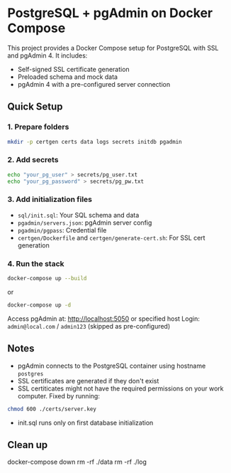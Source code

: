 # PostgreSQL + pgAdmin on Docker Compose

This project provides a Docker Compose setup for PostgreSQL with SSL and pgAdmin 4. It includes:

- Self-signed SSL certificate generation
- Preloaded schema and mock data
- pgAdmin 4 with a pre-configured server connection

## Quick Setup

### 1. Prepare folders

```bash
mkdir -p certgen certs data logs secrets initdb pgadmin
```

### 2. Add secrets

```bash
echo "your_pg_user" > secrets/pg_user.txt
echo "your_pg_password" > secrets/pg_pw.txt
```

### 3. Add initialization files

- `sql/init.sql`: Your SQL schema and data
- `pgadmin/servers.json`: pgAdmin server config
- `pgadmin/pgpass`: Credential file
- `certgen/Dockerfile` and `certgen/generate-cert.sh`: For SSL cert generation

### 4. Run the stack

```bash
docker-compose up --build
```
or
```bash
docker-compose up -d
```

Access pgAdmin at: [http://localhost:5050](http://localhost:5050) or specified host 
Login: `admin@local.com` / `admin123` (skipped as pre-configured)

## Notes

- pgAdmin connects to the PostgreSQL container using hostname `postgres`
- SSL certificates are generated if they don't exist
- SSL certiticates might not have the required permissions on your work computer. Fixed by running: 
```bash
chmod 600 ./certs/server.key
```
- init.sql runs only on first database initialization

## Clean up
docker-compose down
rm -rf ./data
rm -rf ./log
